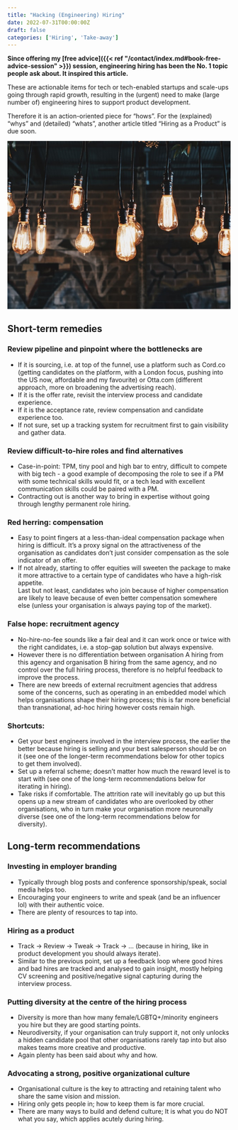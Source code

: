 ```yaml
---
title: "Hacking (Engineering) Hiring"
date: 2022-07-31T00:00:00Z
draft: false
categories: ['Hiring', 'Take-away']
---
```


**Since offering my [free advice]({{< ref "/contact/index.md#book-free-advice-session" >}}) session, engineering hiring has been the No. 1 topic people ask about. It inspired this article.**

These are actionable items for tech or tech-enabled startups and scale-ups going through rapid growth, resulting in the (urgent) need to make (large number of) engineering hires to support product development.

Therefore it is an action-oriented piece for “hows”. For the (explained) “whys” and (detailed) “whats”, another article titled “Hiring as a Product” is due soon.

![Unsplash | Patrick Tomasso](/patrick-tomasso-1NTFSnV-KLs-unsplash.jpg)

## Short-term remedies

### Review pipeline and pinpoint where the bottlenecks are
- If it is sourcing, i.e. at top of the funnel, use a platform such as Cord.co (getting candidates on the platform, with a London focus, pushing into the US now, affordable and my favourite) or Otta.com (different approach, more on broadening the advertising reach).
- If it is the offer rate, revisit the interview process and candidate experience.
- If it is the acceptance rate, review compensation and candidate experience too.
- If not sure, set up a tracking system for recruitment first to gain visibility and gather data.

### Review difficult-to-hire roles and find alternatives
- Case-in-point: TPM, tiny pool and high bar to entry, difficult to compete with big tech - a good example of decomposing the role to see if a PM with some technical skills would fit, or a tech lead with excellent communication skills could be paired with a PM.
- Contracting out is another way to bring in expertise without going through lengthy permanent role hiring.

### Red herring: compensation 
- Easy to point fingers at a less-than-ideal compensation package when hiring is difficult. 
It’s a proxy signal on the attractiveness of the organisation as candidates don’t just consider compensation as the sole indicator of an offer.
- If not already, starting to offer equities will sweeten the package to make it more attractive to a certain type of candidates who have a high-risk appetite.  
Last but not least, candidates who join because of higher compensation are likely to leave because of even better compensation somewhere else (unless your organisation is always paying top of the market).

### False hope: recruitment agency
- No-hire-no-fee sounds like a fair deal and it can work once or twice with the right candidates, i.e. a stop-gap solution but always expensive.
- However there is no differentiation between organisation A hiring from this agency and organisation B hiring from the same agency, and no control over the full hiring process, therefore is no helpful feedback to improve the process.
- There are new breeds of external recruitment agencies that address some of the concerns, such as operating in an embedded model which helps organisations shape their hiring process; this is far more beneficial than transnational, ad-hoc hiring however costs remain high.

### Shortcuts:
- Get your best engineers involved in the interview process, the earlier the better because hiring is selling and your best salesperson should be on it (see one of the longer-term recommendations below for other topics to get them involved).
- Set up a referral scheme; doesn’t matter how much the reward level is to start with (see one of the long-term recommendations below for iterating in hiring). 
- Take risks if comfortable. The attrition rate will inevitably go up but this opens up a new stream of candidates who are overlooked by other organisations, who in turn make your organisation more neuronally diverse (see one of the long-term recommendations below for diversity).

## Long-term recommendations

### Investing in employer branding
- Typically through blog posts and conference sponsorship/speak, social media helps too.
- Encouraging your engineers to write and speak (and be an influencer lol) with their authentic voice.
- There are plenty of resources to tap into.

### Hiring as a product 
- Track -> Review -> Tweak -> Track -> … (because in hiring, like in product development you should always iterate).
- Similar to the previous point, set up a feedback loop where good hires and bad hires are tracked and analysed to gain insight, mostly helping CV screening and positive/negative signal capturing during the interview process.

### Putting diversity at the centre of the hiring process
- Diversity is more than how many female/LGBTQ+/minority engineers you hire but they are good starting points.
- Neurodiversity, if your organisation can truly support it, not only unlocks a hidden candidate pool that other organisations rarely tap into but also makes teams more creative and productive. 
- Again plenty has been said about why and how.

### Advocating a strong, positive organizational culture 
- Organisational culture is the key to attracting and retaining talent who share the same vision and mission. 
- Hiring only gets people in; how to keep them is far more crucial. 
- There are many ways to build and defend culture; It is what you do NOT what you say, which applies acutely during hiring.    
